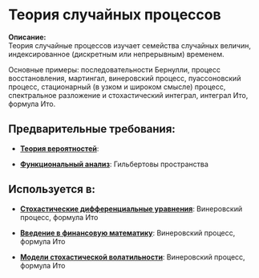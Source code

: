 # Теория случайных процессов

**Описание:**  
Теория случайные процессов изучает семейства случайных величин, индексированное 
(дискретным или непрерывным) временем.

Основные примеры: последовательности Бернулли, процесс восстановления, мартингал,
винеровский процесс, пуассоновский процесс, стационарный (в узком и широком смысле) процесс,
спектральное разложение и стохастический интеграл, интеграл Ито, формула Ито.


## Предварительные требования:

- **[Теория вероятностей](probability.md)**: 

- **[Функциональный анализ](functional_analysis.md)**: Гильбертовы пространства



## Используется в:

- **[Стохастические дифференциальные уравнения](sde.md)**: Винеровский процесс, формула Ито


- **[Введение в финансовую математику](intro_fin_math.md)**: Винеровский процесс, формула Ито


- **[Модели стохастической волатильности](lsv.md)**: Винеровский процесс, формула Ито

